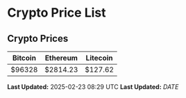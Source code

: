 # Crypto Price List

## Crypto Prices
| Bitcoin | Ethereum | Litecoin |
| ------- | -------- | -------- |
| $96328 | $2814.23 | $127.62 |
**Last Updated:** 2025-02-23 08:29 UTC
**Last Updated:** $DATE$
